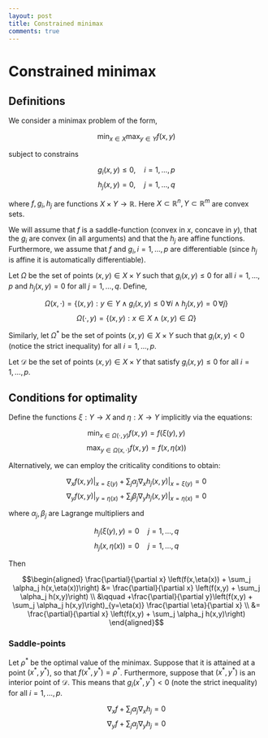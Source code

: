 ```yaml
---
layout: post
title: Constrained minimax
comments: true
---
```

# Constrained minimax

## Definitions

We consider a minimax problem of the form,

$$\min_{x\in X} \max_{y\in Y} f(x,y)$$

subject to constrains

$$g_i(x,y) \le 0, \quad i = 1,\dots,p$$
$$h_j(x,y)   = 0, \quad j= 1,\dots,q$$

where $f,g_i,h_j$ are functions $X\times Y\rightarrow\mathbb R$. Here $X\subset \mathbb R^n, Y\subset\mathbb R^m$ are convex sets.

We will assume that $f$ is a saddle-function (convex in $x$, concave in $y$), that the $g_i$ are convex (in all arguments) and that the $h_j$ are affine functions. Furthermore, we assume that $f$ and $g_i,i=1,\dots,p$ are differentiable (since $h_j$ is affine it is automatically differentiable).

Let $\Omega$ be the set of points $(x,y)\in X\times Y$ such that $g_i(x,y)\le0$ for all $i=1,\dots,p$ and $h_j(x,y)=0$ for all $j=1,\dots,q$. Define,

$$\Omega(x,\cdot)=\{(x,y): y \in Y \land g_i(x,y)\le 0 \,\forall i \land h_j(x,y) = 0\, \forall j\}$$
$$\Omega(\cdot,y)=\{(x,y): x \in X \land (x,y) \in \Omega\}$$

Similarly, let $\Omega^*$ be the set of points $(x,y)\in X\times Y$ such that $g_i(x,y)<0$ (notice the strict inequality) for all $i=1,\dots,p$.

Let $\mathcal D$ be the set of points $(x,y)\in X\times Y$ that satisfy $g_i(x,y) \le 0$ for all $i = 1,\dots,p$.

## Conditions for optimality

Define the functions $\xi:Y\rightarrow X$ and $\eta:X\rightarrow Y$ implicitly via the equations:

$$\min_{x\in \Omega(\cdot,y)} f(x,y) = f(\xi(y),y)$$
$$\max_{y\in \Omega(x,\cdot)} f(x,y) = f(x,\eta(x))$$

Alternatively, we can employ the criticality conditions to obtain:

$$\left.\nabla_x f(x,y)\right|_{x=\xi(y)} + \sum_j \alpha_j \left.\nabla_x h_j(x,y)\right|_{x=\xi(y)} = 0$$
$$\left.\nabla_y f(x,y)\right|_{y=\eta(x)} + \sum_j \beta_j \left.\nabla_y h_j(x,y)\right|_{x=\eta(x)} = 0$$

where $\alpha_j,\beta_j$ are Lagrange multipliers and

$$h_j(\xi(y),y)  = 0 \quad j = 1,\dots,q$$
$$h_j(x,\eta(x)) = 0 \quad j = 1,\dots,q$$

Then

$$\begin{aligned}
\frac{\partial}{\partial x} \left(f(x,\eta(x)) + \sum_j \alpha_j h(x,\eta(x))\right)
&= \frac{\partial}{\partial x} \left(f(x,y) + \sum_j \alpha_j h(x,y)\right) \\
&\qquad +\frac{\partial}{\partial y}\left(f(x,y) + \sum_j \alpha_j h(x,y)\right)_{y=\eta(x)}
\frac{\partial \eta}{\partial x} \\
&= \frac{\partial}{\partial x} \left(f(x,y) + \sum_j \alpha_j h(x,y)\right)
\end{aligned}$$

### Saddle-points

Let $\rho^*$ be the optimal value of the minimax. Suppose that it is attained at a point $(x^*,y^*)$, so that $f(x^*,y^*) = \rho^*$. Furthermore, suppose that $(x^*,y^*)$ is an interior point of $\mathcal D$. This means that $g_i(x^*,y^*) < 0$ (note the strict inequality) for all $i = 1,\dots,p$.

$$\nabla_x f + \sum_j \alpha_j \nabla_x h_j = 0$$
$$\nabla_y f + \sum_j \alpha_j \nabla_y h_j = 0$$